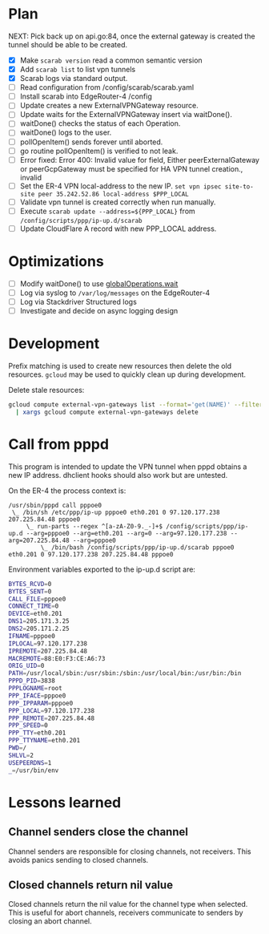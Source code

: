 Plan
===

NEXT: Pick back up on api.go:84, once the external gateway is created the
tunnel should be able to be created.

 * [x] Make `scarab version` read a common semantic version
 * [x] Add `scarab list` to list vpn tunnels
 * [x] Scarab logs via standard output.
 * [ ] Read configuration from /config/scarab/scarab.yaml
 * [ ] Install scarab into EdgeRouter-4 /config
 * [ ] Update creates a new ExternalVPNGateway resource.
 * [ ] Update waits for the ExternalVPNGateway insert via waitDone().
 * [ ] waitDone() checks the status of each Operation.
 * [ ] waitDone() logs to the user.
 * [ ] pollOpenItem() sends forever until aborted.
 * [ ] go routine pollOpenItem() is verified to not leak.
 * [ ] Error fixed: Error 400: Invalid value for field, Either
     peerExternalGateway or peerGcpGateway must be specified for HA VPN tunnel
     creation., invalid
 * [ ] Set the ER-4 VPN local-address to the new IP.  `set vpn ipsec
     site-to-site peer 35.242.52.86 local-address $PPP_LOCAL`
 * [ ] Validate vpn tunnel is created correctly when run manually.
 * [ ] Execute `scarab update --address=${PPP_LOCAL}` from
     `/config/scripts/ppp/ip-up.d/scarab`
 * [ ] Update CloudFlare A record with new PPP_LOCAL address.

Optimizations
===

 * [ ] Modify waitDone() to use [globalOperations.wait][wait]
 * [ ] Log via syslog to `/var/log/messages` on the EdgeRouter-4
 * [ ] Log via Stackdriver Structured logs
 * [ ] Investigate and decide on async logging design

Development
===

Prefix matching is used to create new resources then delete the old resources.
`gcloud` may be used to quickly clean up during development.

Delete stale resources:

```bash
gcloud compute external-vpn-gateways list --format='get(NAME)' --filter='name:tun1*' \
  | xargs gcloud compute external-vpn-gateways delete
```

Call from pppd
===

This program is intended to update the VPN tunnel when pppd obtains a new IP
address.  dhclient hooks should also work but are untested.

On the ER-4 the process context is:

```
/usr/sbin/pppd call pppoe0
 \_ /bin/sh /etc/ppp/ip-up pppoe0 eth0.201 0 97.120.177.238 207.225.84.48 pppoe0
     \_ run-parts --regex ^[a-zA-Z0-9._-]+$ /config/scripts/ppp/ip-up.d --arg=pppoe0 --arg=eth0.201 --arg=0 --arg=97.120.177.238 --arg=207.225.84.48 --arg=pppoe0
         \_ /bin/bash /config/scripts/ppp/ip-up.d/scarab pppoe0 eth0.201 0 97.120.177.238 207.225.84.48 pppoe0
```

Environment variables exported to the ip-up.d script are:

```bash
BYTES_RCVD=0
BYTES_SENT=0
CALL_FILE=pppoe0
CONNECT_TIME=0
DEVICE=eth0.201
DNS1=205.171.3.25
DNS2=205.171.2.25
IFNAME=pppoe0
IPLOCAL=97.120.177.238
IPREMOTE=207.225.84.48
MACREMOTE=88:E0:F3:CE:A6:73
ORIG_UID=0
PATH=/usr/local/sbin:/usr/sbin:/sbin:/usr/local/bin:/usr/bin:/bin
PPPD_PID=3838
PPPLOGNAME=root
PPP_IFACE=pppoe0
PPP_IPPARAM=pppoe0
PPP_LOCAL=97.120.177.238
PPP_REMOTE=207.225.84.48
PPP_SPEED=0
PPP_TTY=eth0.201
PPP_TTYNAME=eth0.201
PWD=/
SHLVL=2
USEPEERDNS=1
_=/usr/bin/env
```

Lessons learned
===

Channel senders close the channel
---

Channel senders are responsible for closing channels, not receivers.  This
avoids panics sending to closed channels.

Closed channels return nil value
---

Closed channels return the nil value for the channel type when selected.  This
is useful for abort channels, receivers communicate to senders by closing an
abort channel.

[wait]: https://cloud.google.com/compute/docs/reference/rest/v1/globalOperations/wait
